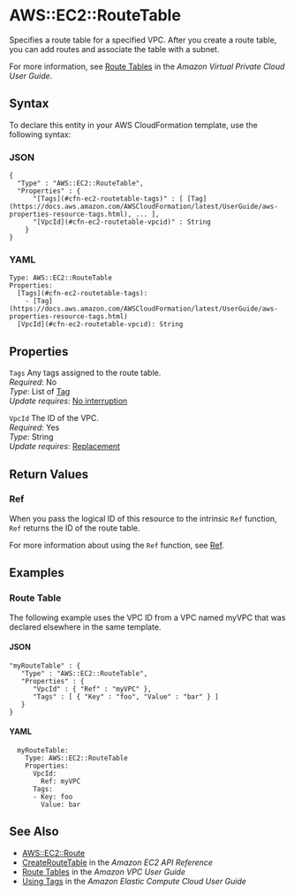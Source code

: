 # AWS::EC2::RouteTable<a name="aws-resource-ec2-route-table"></a>

Specifies a route table for a specified VPC\. After you create a route table, you can add routes and associate the table with a subnet\.

For more information, see [Route Tables](https://docs.aws.amazon.com/AmazonVPC/latest/UserGuide/VPC_Route_Tables.html) in the *Amazon Virtual Private Cloud User Guide*\.

## Syntax<a name="aws-resource-ec2-route-table-syntax"></a>

To declare this entity in your AWS CloudFormation template, use the following syntax:

### JSON<a name="aws-resource-ec2-route-table-syntax.json"></a>

```
{
  "Type" : "AWS::EC2::RouteTable",
  "Properties" : {
      "[Tags](#cfn-ec2-routetable-tags)" : [ [Tag](https://docs.aws.amazon.com/AWSCloudFormation/latest/UserGuide/aws-properties-resource-tags.html), ... ],
      "[VpcId](#cfn-ec2-routetable-vpcid)" : String
    }
}
```

### YAML<a name="aws-resource-ec2-route-table-syntax.yaml"></a>

```
Type: AWS::EC2::RouteTable
Properties: 
  [Tags](#cfn-ec2-routetable-tags): 
    - [Tag](https://docs.aws.amazon.com/AWSCloudFormation/latest/UserGuide/aws-properties-resource-tags.html)
  [VpcId](#cfn-ec2-routetable-vpcid): String
```

## Properties<a name="aws-resource-ec2-route-table-properties"></a>

`Tags`  <a name="cfn-ec2-routetable-tags"></a>
Any tags assigned to the route table\.  
*Required*: No  
*Type*: List of [Tag](https://docs.aws.amazon.com/AWSCloudFormation/latest/UserGuide/aws-properties-resource-tags.html)  
*Update requires*: [No interruption](https://docs.aws.amazon.com/AWSCloudFormation/latest/UserGuide/using-cfn-updating-stacks-update-behaviors.html#update-no-interrupt)

`VpcId`  <a name="cfn-ec2-routetable-vpcid"></a>
The ID of the VPC\.  
*Required*: Yes  
*Type*: String  
*Update requires*: [Replacement](https://docs.aws.amazon.com/AWSCloudFormation/latest/UserGuide/using-cfn-updating-stacks-update-behaviors.html#update-replacement)

## Return Values<a name="aws-resource-ec2-route-table-return-values"></a>

### Ref<a name="aws-resource-ec2-route-table-return-values-ref"></a>

When you pass the logical ID of this resource to the intrinsic `Ref` function, `Ref` returns the ID of the route table\.

For more information about using the `Ref` function, see [Ref](https://docs.aws.amazon.com/AWSCloudFormation/latest/UserGuide/intrinsic-function-reference-ref.html)\.

## Examples<a name="aws-resource-ec2-route-table--examples"></a>

### Route Table<a name="aws-resource-ec2-route-table--examples--Route_Table"></a>

The following example uses the VPC ID from a VPC named myVPC that was declared elsewhere in the same template\.

#### JSON<a name="aws-resource-ec2-route-table--examples--Route_Table--json"></a>

```
"myRouteTable" : {
   "Type" : "AWS::EC2::RouteTable",
   "Properties" : {
      "VpcId" : { "Ref" : "myVPC" },
      "Tags" : [ { "Key" : "foo", "Value" : "bar" } ]
   }
}
```

#### YAML<a name="aws-resource-ec2-route-table--examples--Route_Table--yaml"></a>

```
  myRouteTable:
    Type: AWS::EC2::RouteTable
    Properties:
      VpcId:  
        Ref: myVPC
      Tags:
      - Key: foo
        Value: bar
```

## See Also<a name="aws-resource-ec2-route-table--seealso"></a>
+  [AWS::EC2::Route](https://docs.aws.amazon.com/AWSCloudFormation/latest/UserGuide/aws-resource-ec2-route.html)
+  [CreateRouteTable](https://docs.aws.amazon.com/AWSEC2/latest/APIReference/API_CreateRouteTable.html) in the *Amazon EC2 API Reference*
+  [Route Tables](https://docs.aws.amazon.com/vpc/latest/userguide/VPC_Route_Tables.html) in the *Amazon VPC User Guide*
+  [Using Tags](https://docs.aws.amazon.com/AWSEC2/latest/UserGuide/Using_Tags.html) in the *Amazon Elastic Compute Cloud User Guide*
